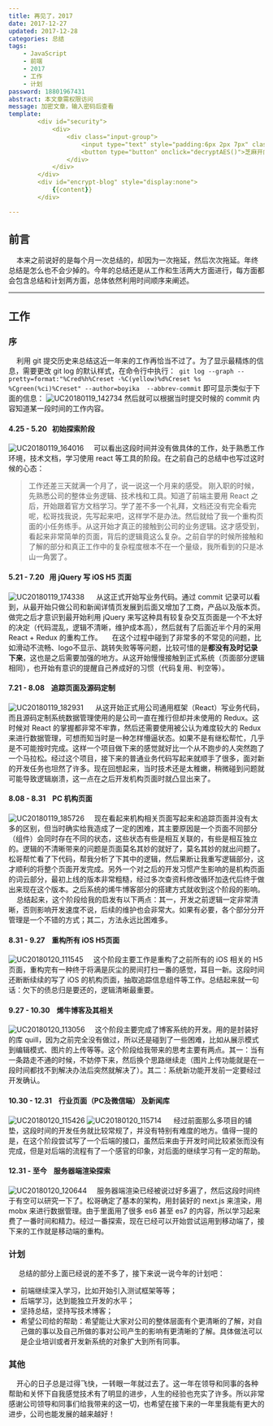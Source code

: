 ```yaml
---
title: 再见了，2017 
date: 2017-12-27
updated: 2017-12-28
categories: 总结
tags:
    - JavaScript
    - 前端
    - 2017
    - 工作
    - 计划
password: 18801967431
abstract: 本文章需权限访问
message: 加密文章，输入密码后查看
template:
        <div id="security">
            <div>
                <div class="input-group">
                    <input type="text" style="padding:6px 2px 7px" class="form-control" aria-label="enter the password" id="pass" placeholder="请输入密码"/>
                    <button type="button" onclick="decryptAES()">芝麻开门</button>
                </div>
            </div>
        </div>
        <div id="encrypt-blog" style="display:none">
            {{content}}
        </div>

---
```




## 前言
&nbsp;&nbsp;&nbsp;&nbsp;本来之前说好的是每个月一次总结的，却因为一次拖延，然后次次拖延。年终总结是怎么也不会少掉的。今年的总结还是从工作和生活两大方面进行，每方面都会包含总结和计划两方面，总体依然利用时间顺序来阐述。

<!-- more -->

---

## 工作
### 序
&nbsp;&nbsp;&nbsp;&nbsp;利用 git 提交历史来总结这近一年来的工作再恰当不过了。为了显示最精炼的信息，需要更改 git log 的默认样式，在命令行中执行：` git log --graph --pretty=format:"%Cred%h%Creset -%C(yellow)%d%Creset %s %Cgreen(%ci)%Creset" --author=boyika  --abbrev-commit` 即可显示类似于下面的信息：
![UC20180119_142734](http://o9ybnkuir.bkt.clouddn.com/UC20180119_142734.png)
然后就可以根据当时提交时候的 commit 内容知道某一段时间的工作内容。

#### 4.25 - 5.20 &nbsp;&nbsp;初始探索阶段
![UC20180119_164016](http://o9ybnkuir.bkt.clouddn.com/UC20180119_164016.png)
&nbsp;&nbsp;&nbsp;&nbsp;可以看出这段时间并没有做具体的工作，处于熟悉工作环境，技术文档，学习使用 react 等工具的阶段。在之前自己的总结中也写过这时候的心态：
> 工作还差三天就满一个月了，说一说这一个月来的感受。
>   刚入职的时候，先熟悉公司的整体业务逻辑、技术栈和工具。知道了前端主要用 React 之后，开始跟着官方文档学习。学了差不多一个礼拜，文档还没有完全看完呢，松哥找我说，先写起来吧，这样学不是办法。然后就给了我一个重构页面的小任务练手。从这开始才真正的接触到公司的业务逻辑。这才感受到，看起来非常简单的页面，背后的逻辑竟这么复杂。之前自学的时候所接触和了解的部分和真正工作中的复杂程度根本不在一个量级，我所看到的只是冰山一角罢了。

#### 5.21 - 7.20  &nbsp;&nbsp;用 jQuery 写 iOS H5 页面
![UC20180119_174338](http://o9ybnkuir.bkt.clouddn.com/UC20180119_174338.png)
&nbsp;&nbsp;&nbsp;&nbsp; 从这正式开始写业务代码。通过 commit 记录可以看到，从最开始只做公司和新闻详情页发展到后面又增加了工商，产品以及版本页。做完之后才意识到最开始利用 jQuery 来写这种具有较复杂交互页面是一个不太好的决定（代码混乱，逻辑不清晰，维护成本高），然后就有了后面近半个月的采用 React + Redux 的重构工作。
&nbsp;&nbsp;&nbsp;&nbsp;在这个过程中碰到了非常多的不常见的问题，比如滑动不流畅、logo不显示、跳转失败等等问题，比较可惜的是**都没有及时记录下来**，这也是之后需要加强的地方。从这开始慢慢接触到正式系统（页面部分逻辑相同），也开始有意识的提醒自己养成好的习惯（代码复用、判空等）。

#### 7.21 - 8.08 &nbsp;&nbsp; 追踪页面及源码定制
![UC20180119_182931](http://o9ybnkuir.bkt.clouddn.com/UC20180119_182931.png)
&nbsp;&nbsp;&nbsp;&nbsp; 从这开始正式用公司通用框架（React）写业务代码，而且源码定制系统数据管理使用的是公司一直在推行但却并未使用的 Redux。这时候对 React 的掌握都非常不牢靠，然后还需要使用被公认为难度较大的 Redux 来进行数据管理，可想而知当时是一种怎样懵逼状态。如果不是有继松帮忙，几乎是不可能按时完成。这样一个项目做下来的感觉就好比一个从不跑步的人突然跑了一个马拉松。经过这个项目，接下来的普通业务代码写起来就顺手了很多，面对新的开发任务也坦然了许多。现在回想起来，当时技术还是太稚嫩，稍微碰到问题就可能导致逻辑崩溃，这一点在之后开发机构页面时就凸显出来了。

#### 8.08 - 8.31 &nbsp;&nbsp; PC 机构页面
![UC20180119_185726](http://o9ybnkuir.bkt.clouddn.com/UC20180119_185726.png)
&nbsp;&nbsp;&nbsp;&nbsp;现在看起来机构相关页面写起来和追踪页面并没有太多的区别，但当时确实给我造成了一定的困难，其主要原因是一个页面不同部分（组件）会同时存在不同的状态，这些状态有些是相互关联的，有些是相互独立的。逻辑的不清晰带来的问题是页面莫名其妙的就好了，莫名其妙的就出问题了。松哥帮忙看了下代码，帮我分析了下其中的逻辑，然后果断让我重写逻辑部分，这才顺利的将整个页面开发完成。另外一个对之后的开发习惯产生影响的是机构页面的词云部分，最初上线的版本非常粗糙，经过多次查资料修改循环加迭代后终于做出来现在这个版本。之后系统的烯牛博客部分的搭建方式就收到这个阶段的影响。
&nbsp;&nbsp;&nbsp;&nbsp;总结起来，这个阶段给我的启发有以下两点：其一，开发之前逻辑一定非常清晰，否则影响开发速度不说，后续的维护也会非常大。如果有必要，各个部分分开管理是一个不错的方式；其二，方法永远比困难多。

#### 8.31 - 9.27 &nbsp;&nbsp; 重构所有 iOS H5页面
![UC20180120_111545](http://o9ybnkuir.bkt.clouddn.com/UC20180120_111545.png)
&nbsp;&nbsp;&nbsp;&nbsp;这个阶段主要工作是重构了之前所有的 iOS 相关的 H5 页面，重构完有一种终于将满是灰尘的房间打扫一番的感觉，耳目一新。这段时间还断断续续的写了 iOS 的机构页面，抽取追踪信息组件等工作。总结起来就一句话：欠下的债总归是要还的，逻辑清晰最重要。

#### 9.27 - 10.30 &nbsp;&nbsp; 烯牛博客及其相关
![UC20180120_113056](http://o9ybnkuir.bkt.clouddn.com/UC20180120_113056.png)
&nbsp;&nbsp;&nbsp;&nbsp;这个阶段主要完成了博客系统的开发。用的是封装好的库 quill，因为之前完全没有做过，所以还是碰到了一些困难，比如从展示模式到编辑模式、图片的上传等等。这个阶段给我带来的思考主要有两点。其一：当有一条路走不通的时候，不妨停下来，然后换个思路继续走（图片上传功能就是在一段时间都找不到解决办法后突然就解决了）。其二：系统新功能开发前一定要经过开发确认。

#### 10.30 - 12.31 &nbsp;&nbsp; 行业页面（PC及微信端） 及新闻库
![UC20180120_115426](http://o9ybnkuir.bkt.clouddn.com/UC20180120_115426.png)
![UC20180120_115714](http://o9ybnkuir.bkt.clouddn.com/UC20180120_115714.png)
&nbsp;&nbsp;&nbsp;&nbsp; 经过前面那么多项目的铺垫，这段时间的开发任务就比较常规了，并没有特别有难度的地方。值得一提的是，在这个阶段尝试写了一个后端的接口，虽然后来由于开发时间比较紧张而没有完成，但是对后端的流程有了一个感官的印象，对后面的继续学习有一定的帮助。

#### 12.31 - 至今 &nbsp;&nbsp; 服务器端渲染探索
![UC20180120_120644](http://o9ybnkuir.bkt.clouddn.com/UC20180120_120644.png)
&nbsp;&nbsp;&nbsp;&nbsp;服务器端渲染已经被说过好多遍了，然后这段时间终于有空可以研究一下了。松哥确定了基本的架构，用封装好的 next.js 来渲染，用 mobx 来进行数据管理。由于里面用了很多 es6 甚至 es7 的内容，所以学习起来费了一番时间和精力。经过一番探索，现在已经可以开始尝试运用到移动端了，接下来的工作就是移动端的重构。


###  计划
&nbsp;&nbsp;&nbsp;&nbsp; 总结的部分上面已经说的差不多了，接下来说一说今年的计划吧：
- 前端继续深入学习，比如开始引入测试框架等等；
- 后端学习，达到能独立开发的水平；
- 坚持总结，坚持写技术博客；
- 希望公司给的帮助：希望能让大家对公司的整体层面有个更清晰的了解，对自己做的事以及自己所做的事对公司产生的影响有更清晰的了解。具体做法可以是企业培训或者开发新系统的对象扩大到所有同事。

### 其他
&nbsp;&nbsp;&nbsp;&nbsp;开心的日子总是过得飞快，一转眼一年就过去了。这一年在领导和同事的各种帮助和关怀下自我感觉技术有了明显的进步，人生的经验也充实了许多。所以非常感谢公司领导和同事们给我带来的这一切，也希望在接下来的一年里我能有更大的进步，公司也能发展的越来越好！





